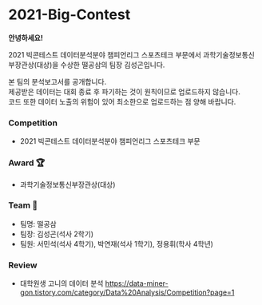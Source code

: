 # 2021-Big-Contest
**안녕하세요!**      

2021 빅콘테스트 데이터분석분야 챔피언리그 스포츠테크 부문에서 과학기술정보통신부장관상(대상)을 수상한 떨공삼의 팀장 김성곤입니다.  

본 팀의 분석보고서를 공개합니다.   
제공받은 데이터는 대회 종료 후 파기하는 것이 원칙이므로 업로드하지 않습니다.   
코드 또한 데이터 노출의 위험이 있어 최소한으로 업로드하는 점 양해 바랍니다.

### Competition
* 2021 빅콘테스트 데이터분석분야 챔피언리그 스포츠테크 부문

### Award 🏆
* 과학기술정보통신부장관상(대상)

### Team 🤝
* 팀명: 떨공삼
* 팀장: 김성곤(석사 2학기)
* 팀원: 서민석(석사 4학기), 박연재(석사 1학기), 정용휘(학사 4학년)


### Review
* 대학원생 고니의 데이터 분석 https://data-miner-gon.tistory.com/category/Data%20Analysis/Competition?page=1
